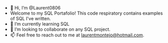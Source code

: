 - 👋 Hi, I’m @Laurent0806
- Welcome to my SQL Portafolio! This code respiratory contains examples of SQL I've written. 
- 🌱 I’m currently learning SQL 
- 💞️ I’m looking to collaborate on any SQL project.
- 📫 Feel free to reach out to me at laurentmontejo@hotmail.com. 

<!---
Laurent0806/Laurent0806 is a ✨ special ✨ repository because its `README.md` (this file) appears on your GitHub profile.
You can click the Preview link to take a look at your changes.
--->
